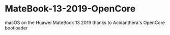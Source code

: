 # MateBook-13-2019-OpenCore
macOS on the Huawei MateBook 13 2019 thanks to Acidanthera's OpenCore bootloader 
